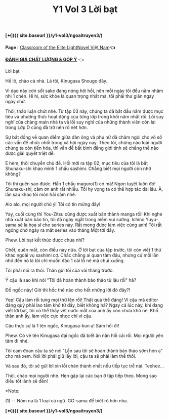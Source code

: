 ﻿---
layout: post
title: Y1 Vol 3 Lời bạt
permalink: /y1-vol3/loibat/
---

**[⏪]({{ site.baseurl }}/y1-vol3/ngoaitruyen3/)**

**Page :** [Classroom of the Elite LightNovel Việt Nam](http://facebook.com/Classroom.of.the.Elite.VN)**👈**

[**ĐÁNH GIÁ CHẤT LƯỢNG & GÓP Ý**](https://bit.ly/danhgiagopy) 👈

Lời bạt

Hế lô, chào cả nhà. Là tôi, Kinugasa Shougo đây.

Vì dạo này cơn sốt sake đang nóng hôi hổi, nên mỗi ngày tôi đều nằm nhâm nhi 1 chén. Hì hì, sức khỏe là quan trọng nhất mà, tôi phải thư giãn ngày ngày chứ.

Thôi, thảo luận chút nhé. Từ tập 03 này, chúng ta đã bắt đầu nắm được mục tiêu và phương thức hoạt động của từng lớp trong khối năm nhất rồi. Lối suy nghĩ của chàng main nhà ta và lối suy nghĩ của những thành viên còn lại trong Lớp D cũng đã trở nên rõ nét hơn.

Sự bất đồng về quan điểm giữa đàn ông và phụ nữ đã châm ngòi cho vô số các vấn đề nhức nhối trong xã hội ngày nay. Theo tôi, chừng nào loài người chúng ta còn tiến hóa, thì vấn đề bất bình đẳng giới tính sẽ chẳng thể nào được giải quyết triệt để.

E hèm, thôi chuyển chủ đề. Hồi mới ra tập 02, mục tiêu của tôi là bắt Shunaku-shi khao mình 1 chầu sashimi. Chẳng biết mọi người còn nhớ không?

Tôi thì quên sao được. Hẳn 1 chầu maguro(1) cơ mà! Ngon tuyệt luôn đó! Shunaku-shi, cảm ơn anh rất nhiều. Tôi hy vọng ta có thể hợp tác dài lâu. À, lần sau khao tôi món hải sâm nhé.

Alo alo, mọi người chú ý! Tôi có tin mừng đây!

Yay, cuối cùng thì You-Zitsu cũng được xuất bản thành manga rồi! Khi nghe nhà xuất bản báo tin, tôi đã ngây ngất trong niềm vui sướng. Ichino Yuyu-sama sẽ là họa sĩ cho series này. Rất mong được làm việc cùng anh! Tôi rất ngóng chờ ngày ra mắt series vào tháng Một tới đấy.

Phew. Lời bạt kết thúc được chưa nhỉ?

Chết, quên mất, còn điều này nữa. Ở lời bạt của tập trước, tôi còn viết 1 thứ khác ngoài vụ sashimi cơ. Chắc chẳng ai quan tâm đâu, nhưng cứ mỗi lần nhớ đến nó là tôi chỉ muốn đào 1 cái lỗ nẻ mà chui xuống.

Tôi phải nói ra thôi. Thân gửi tôi của vài tháng trước:

Ý cậu là sao khi nói "Tôi đã hoàn thành bảo thảo từ lâu rồi" hả?

Đồ ngốc này! Giờ thì hốc thế nào cho hết những lời đó đây?!

Yep! Cậu làm rối tung mọi thứ lên rồi! Thật quá thể đáng! Vì cậu mà editor đáng quý phải lao tâm khổ tứ đấy, biết không hả? Ngay cả lúc này, khi đang viết lời bạt, tôi có thể thấy vệt nước mắt của anh ấy còn chưa khô nè. Khổ thân anh ấy, làm việc cực nhọc chỉ vì cậu.

Cậu thực sự là 1 tên ngốc, Kinugasa-kun ạ! Sám hối đi!

Phew. Có vẻ tên Kinugasa đại ngốc đã biết ăn năn hối cải rồi. Mọi người yên tâm đi nhé.

Tôi cam đoan cậu ta sẽ nói "Lần sau tôi sẽ hoàn thành bản thảo sớm hơn ạ" cho mà xem. Nói lời phải giữ lấy lời, cậu ta sẽ phải làm thế thôi.

Và sau đó, tôi sẽ gửi lời xin lỗi chân thành nhất nếu tiếp tục trễ nải. Teehee\...

Thôi, chào mọi người nhé. Hẹn gặp lại các bạn ở tập tiếp theo. Mong sao điều tốt lành sẽ đến!

\*Note:

\(1\) -- Nôm na là 1 loại cá ngừ. GG-sama để biết rõ hơn nha.

**[⏪]({{ site.baseurl }}/y1-vol3/ngoaitruyen3/)**
